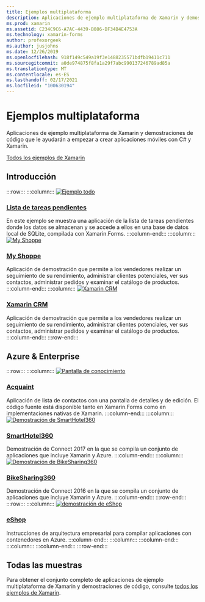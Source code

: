 ```yaml
---
title: Ejemplos multiplataforma
description: Aplicaciones de ejemplo multiplataforma de Xamarin y demostraciones de código que le ayudarán a empezar a crear aplicaciones móviles con C# y Xamarin.
ms.prod: xamarin
ms.assetid: C234C9C6-A7AC-4439-B086-DF34B4E4753A
ms.technology: xamarin-forms
author: profexorgeek
ms.author: jusjohns
ms.date: 12/26/2019
ms.openlocfilehash: 918f149c549a19f3e1488235571bdfb19411c711
ms.sourcegitcommit: a0de974875f8fa1a29f7abc990137246789ad85a
ms.translationtype: MT
ms.contentlocale: es-ES
ms.lasthandoff: 02/17/2021
ms.locfileid: "100630194"
---
```

# <a name="cross-platform-samples"></a>Ejemplos multiplataforma

Aplicaciones de ejemplo multiplataforma de Xamarin y demostraciones de código que le ayudarán a empezar a crear aplicaciones móviles con C# y Xamarin.

[Todos los ejemplos de Xamarin](/samples/browse/?products=xamarin)

## <a name="get-started"></a>Introducción

:::row:::
    :::column:::
[![Ejemplo todo](images/todo.png)](/samples/xamarin/xamarin-forms-samples/todo/)

### <a name="todo"></a>[Lista de tareas pendientes](/samples/xamarin/xamarin-forms-samples/todo/)

En este ejemplo se muestra una aplicación de la lista de tareas pendientes donde los datos se almacenan y se accede a ellos en una base de datos local de SQLite, compilada con Xamarin.Forms.
    :::column-end:::
    :::column:::
[![My Shoppe](images/myshoppe.png)](https://github.com/xamarinhq/app-myshoppe)

### <a name="my-shoppe"></a>[My Shoppe](https://github.com/xamarinhq/app-myshoppe)

Aplicación de demostración que permite a los vendedores realizar un seguimiento de su rendimiento, administrar clientes potenciales, ver sus contactos, administrar pedidos y examinar el catálogo de productos.
    :::column-end:::
    :::column:::
[![Xamarin CRM](images/crm.png)](https://github.com/xamarin/app-crm)

### <a name="xamarin-crm"></a>[Xamarin CRM](https://github.com/xamarin/app-crm)

Aplicación de demostración que permite a los vendedores realizar un seguimiento de su rendimiento, administrar clientes potenciales, ver sus contactos, administrar pedidos y examinar el catálogo de productos.
    :::column-end:::
:::row-end:::

## <a name="azure--enterprise"></a>Azure & Enterprise

:::row:::
    :::column:::
[![Pantalla de conocimiento](images/acquaint.jpg)](https://github.com/xamarinhq/app-acquaint/)

### <a name="acquaint"></a>[Acquaint](https://github.com/xamarinhq/app-acquaint/)

Aplicación de lista de contactos con una pantalla de detalles y de edición. El código fuente está disponible tanto en Xamarin.Forms como en implementaciones nativas de Xamarin.
    :::column-end:::
    :::column:::
[![Demostración de SmartHotel360](images/smarthotel360.png)](https://github.com/Microsoft/SmartHotel360-mobile-desktop-apps)

### <a name="smarthotel360"></a>[SmartHotel360](https://github.com/Microsoft/SmartHotel360-mobile-desktop-apps)

Demostración de Connect 2017 en la que se compila un conjunto de aplicaciones que incluye Xamarin y Azure.
    :::column-end:::
    :::column:::
[![Demostración de BikeSharing360](images/bikesharing360.png)](https://github.com/Microsoft/BikeSharing360_MobileApps)

### <a name="bikesharing360"></a>[BikeSharing360](https://github.com/Microsoft/BikeSharing360_MobileApps)

Demostración de Connect 2016 en la que se compila un conjunto de aplicaciones que incluye Xamarin y Azure.
    :::column-end:::
:::row-end:::
:::row:::
    :::column:::
[![demostración de eShop](images/eshop.png)](https://github.com/dotnet-architecture/eShopOnContainers/tree/dev/src/Mobile)

### <a name="eshop"></a>[eShop](https://github.com/dotnet-architecture/eShopOnContainers/tree/dev/src/Mobile)

Instrucciones de arquitectura empresarial para compilar aplicaciones con contenedores en Azure.
    :::column-end:::
    :::column:::
    :::column-end:::
    :::column:::
    :::column-end:::
:::row-end:::

## <a name="all-samples"></a>Todas las muestras

Para obtener el conjunto completo de aplicaciones de ejemplo multiplataforma de Xamarin y demostraciones de código, consulte [todos los ejemplos de Xamarin](/samples/browse/?products=xamarin).